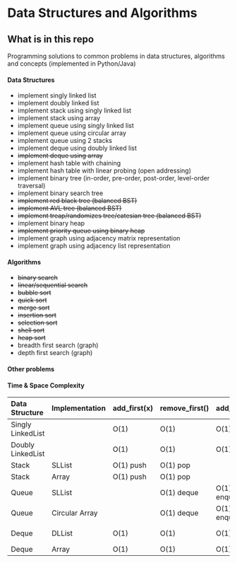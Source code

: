 # Data Structures and Algorithms

## What is in this repo
Programming solutions to common problems in data structures, algorithms and concepts (implemented in Python/Java)

#### Data Structures 
* implement singly linked list
* implement doubly linked list
* implement stack using singly linked list
* implement stack using array
* implement queue using singly linked list
* implement queue using circular array
* implement queue using 2 stacks
* implement deque using doubly linked list
* <s>implement deque using array</s>
* implement hash table with chaining
* implement hash table with linear probing (open addressing)
* implement binary tree (in-order, pre-order, post-order, level-order traversal)
* implement binary search tree
* <s>implement red black tree (balanced BST)</s>
* <s>implement AVL tree (balanced BST)</s>
* <s>implement treap/randomizes tree/catesian tree (balanced BST)</s>
* implement binary heap
* <s>implement priority queue using binary heap</s>
* implement graph using adjacency matrix representation
* implement graph using adjacency list representation

#### Algorithms
* <s>binary search</s>
* <s>linear/sequential search</s>
* <s>bubble sort</s>
* <s>quick sort</s>
* <s>merge sort</s>
* <s>insertion sort</s>
* <s>selection sort</s>
* <s>shell sort</s>
* <s>heap sort</s>
* breadth first search (graph)
* depth first search (graph)

#### Other problems


#### Time & Space Complexity

| Data Structure     | Implementation  | add_first(x)  | remove_first()| add_last(x) | remove_last() | add(i,x) 	 | remove(i) 	 | get(i) 		 | set(i,x)		 |
|:-------------------|:----------------|:--------------|:--------------|:------------|:--------------|:--------------|:--------------|:--------------|:--------------|
| Singly LinkedList  |                 | O(1)          | O(1)          | O(1)        | O(1)			 | O(i)		     | O(i)			 | O(i)			 | O(i)			 |
| Doubly LinkedList  |                 | O(1)          | O(1)          | O(1)        | O(1)			 | O(min{i,n-i}) | O(min{i,n-i}) | O(min{i,n-i}) | O(min{i,n-i}) |
| Stack 			 | SLList          | O(1) push     | O(1) pop      |     		 |    	 		 | O(i)		     | O(i)			 | O(i)			 | O(i)			 |
| Stack 			 | Array           | O(1) push     | O(1) pop      |     		 |    	 		 | O(n-i)	     | O(n-i)		 | O(1)			 | O(1)		 	 |
| Queue 			 | SLList          |               | O(1) deque    | O(1) enqueue|    		     | O(i)		     | O(i)			 | O(i)			 | O(i)			 |
| Queue 			 | Circular Array  |               | O(1) deque    | O(1) enqueue|    		     | O(n-i)	     | O(n-i)		 | O(1)		 	 | O(1)		 	 |
| Deque 			 | DLList          | O(1)          | O(1)          | O(1)        | O(1)			 | O(min{i,n-i}) | O(min{i,n-i}) | O(min{i,n-i}) | O(min{i,n-i}) |
| Deque 			 | Array           | O(1)          | O(1)          | O(1)        | O(1)			 | O(n-i)	     | O(n-i)		 | O(1)		 	 | O(1)		 	 |


